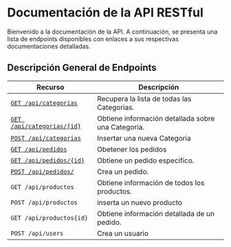 # Documentación de la API RESTful

Bienvenido a la documentación de la API. A continuación, se presenta una lista
de endpoints disponibles con enlaces a sus respectivas documentaciones detalladas.

## Descripción General de Endpoints

| Recurso                    | Descripción |
| -------------------------- | ----------- |
| [`GET /api/categorias`](./GET-Categorias.md)               | Recupera la lista de todas las Categorias. |
| [`GET /api/categorias/{id}`](./GET-Categorias-id.md)        | Obtiene información detallada sobre una Categoria. |
| [`POST /api/categorias`](./POST-Categorias.md)  | Insertar una nueva Categoria |
| [`GET /api/pedidos`](./GET-Pedidos.md)              | Obetener los pedidos |
| [`GET /api/pedidos/{id}`](./GET-Pedidos-id.md) | Obtiene un pedido especifico. |
| [`POST /api/pedidos/`](./POST-Pedidos.md)            | Crea un pedido. |
| `GET /api/productos`        | Obtiene información de todos los productos. |
| `POST /api/productos`        | inserta un nuevo producto |
| `GET /api/productos{id}`        | Obtiene información detallada de un pedido. |
| `POST /api/users`        | Crea un usuario |

